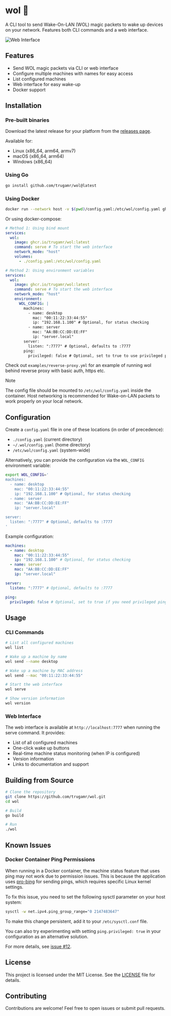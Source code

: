 # wol 🦭

A CLI tool to send Wake-On-LAN (WOL) magic packets to wake up devices on your
network. Features both CLI commands and a web interface.

<img src="assets/images/web.png" alt="Web Interface" />

## Features

- Send WOL magic packets via CLI or web interface
- Configure multiple machines with names for easy access
- List configured machines
- Web interface for easy wake-up
- Docker support

## Installation

### Pre-built binaries

Download the latest release for your platform from the
[releases page](https://github.com/trugamr/wol/releases).

Available for:

- Linux (x86_64, arm64, armv7)
- macOS (x86_64, arm64)
- Windows (x86_64)

### Using Go

```sh
go install github.com/trugamr/wol@latest
```

### Using Docker

```sh
docker run --network host -v $(pwd)/config.yaml:/etc/wol/config.yaml ghcr.io/trugamr/wol:latest
```

Or using docker-compose:

```yaml
# Method 1: Using bind mount
services:
  wol:
    image: ghcr.io/trugamr/wol:latest
    command: serve # To start the web interface
    network_mode: "host"
    volumes:
      - ./config.yaml:/etc/wol/config.yaml

# Method 2: Using environment variables
services:
  wol:
    image: ghcr.io/trugamr/wol:latest
    command: serve # To start the web interface
    network_mode: "host"
    environment:
      WOL_CONFIG: |
        machines:
          - name: desktop
            mac: "00:11:22:33:44:55"
            ip: "192.168.1.100" # Optional, for status checking
          - name: server
            mac: "AA:BB:CC:DD:EE:FF"
            ip: "server.local"
        server:
          listen: ":7777" # Optional, defaults to :7777
        ping:
          privileged: false # Optional, set to true to use privileged ping
```

Check out `examples/reverse-proxy.yml` for an example of running wol behind
reverse proxy with basic auth, https etc.

> [!NOTE]
> The config file should be mounted to `/etc/wol/config.yaml` inside the
> container. Host networking is recommended for Wake-on-LAN packets to work
> properly on your local network.

## Configuration

Create a `config.yaml` file in one of these locations (in order of precedence):

- `./config.yaml` (current directory)
- `~/.wol/config.yaml` (home directory)
- `/etc/wol/config.yaml` (system-wide)

Alternatively, you can provide the configuration via the `WOL_CONFIG` environment variable:

```sh
export WOL_CONFIG='
machines:
  - name: desktop
    mac: "00:11:22:33:44:55"
    ip: "192.168.1.100" # Optional, for status checking
  - name: server
    mac: "AA:BB:CC:DD:EE:FF"
    ip: "server.local"

server:
  listen: ":7777" # Optional, defaults to :7777
'
```

Example configuration:

```yaml
machines:
  - name: desktop
    mac: "00:11:22:33:44:55"
    ip: "192.168.1.100" # Optional, for status checking
  - name: server
    mac: "AA:BB:CC:DD:EE:FF"
    ip: "server.local"

server:
  listen: ":7777" # Optional, defaults to :7777

ping:
  privileged: false # Optional, set to true if you need privileged ping
```

## Usage

### CLI Commands

```sh
# List all configured machines
wol list

# Wake up a machine by name
wol send --name desktop

# Wake up a machine by MAC address
wol send --mac "00:11:22:33:44:55"

# Start the web interface
wol serve

# Show version information
wol version
```

### Web Interface

The web interface is available at `http://localhost:7777` when running the serve
command. It provides:

- List of all configured machines
- One-click wake up buttons
- Real-time machine status monitoring (when IP is configured)
- Version information
- Links to documentation and support

## Building from Source

```sh
# Clone the repository
git clone https://github.com/trugamr/wol.git
cd wol

# Build
go build

# Run
./wol
```

## Known Issues

### Docker Container Ping Permissions

When running in a Docker container, the machine status feature that uses ping may not work due to permission issues. This is because the application uses [pro-bing](https://github.com/prometheus-community/pro-bing) for sending pings, which requires specific Linux kernel settings.

To fix this issue, you need to set the following sysctl parameter on your host system:

```sh
sysctl -w net.ipv4.ping_group_range="0 2147483647"
```

To make this change persistent, add it to your `/etc/sysctl.conf` file.

You can also try experimenting with setting `ping.privileged: true` in your configuration as an alternative solution.

For more details, see [issue #12](https://github.com/Trugamr/wol/issues/12).

## License

This project is licensed under the MIT License. See the [LICENSE](LICENSE.md)
file for details.

## Contributing

Contributions are welcome! Feel free to open issues or submit pull requests.
